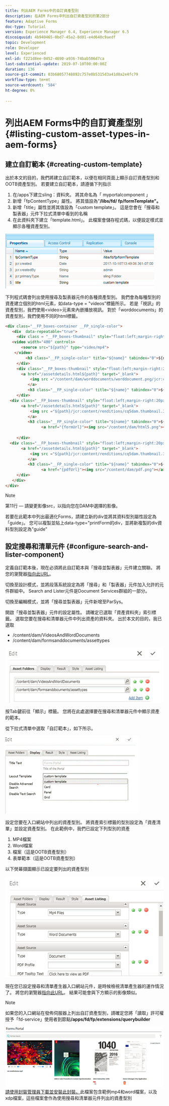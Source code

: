 ```yaml
---
title: 列出AEM Forms中的自訂資產型別
description: 在AEM Forms中列出自訂資產型別的第2部分
feature: Adaptive Forms
doc-type: Tutorial
version: Experience Manager 6.4, Experience Manager 6.5
discoiquuid: 4b940465-0bd7-45a2-8d01-e4d640c9aedf
topic: Development
role: Developer
level: Experienced
exl-id: f221d8ee-0452-4690-a936-74bab506d7ca
last-substantial-update: 2019-07-10T00:00:00Z
duration: 136
source-git-commit: 03b68057748892c757e0b5315d3a41d0a2e4fc79
workflow-type: tm+mt
source-wordcount: '584'
ht-degree: 0%

---
```


# 列出AEM Forms中的自訂資產型別 {#listing-custom-asset-types-in-aem-forms}

## 建立自訂範本 {#creating-custom-template}

出於本文的目的，我們將建立自訂範本，以便在相同頁面上顯示自訂資產型別和OOTB資產型別。 若要建立自訂範本，請遵循下列指示

1. 在/apps下建立sling：資料夾。 將其命名為「 myportalcomponent 」
1. 新增「fpContentType」屬性。 將其值設為&quot;**/libs/fd/ fp/formTemplate&quot;。**
1. 新增「title」屬性並將其值設為「custom template」。 這是您會在「搜尋和製表器」元件下拉式清單中看到的名稱
1. 在此資料夾下建立「template.html」。 此檔案會儲存程式碼，以便設定樣式並顯示各種資產型別。

![appsfolder](assets/appsfolder_.png)

下列程式碼會列出使用搜尋及製表器元件的各種資產型別。 我們會為每種型別的資產建立個別的html元素，如data-type = &quot;videos&quot;標籤所示。 若是「視訊」的資產型別，我們使用&lt;video>元素來內嵌播放視訊。 對於「worddocuments」的資產型別，我們使用不同的html標籤。

```html
<div class="__FP_boxes-container __FP_single-color">
   <div  data-repeatable="true">
     <div class = "__FP_boxes-thumbnail" style="float:left;margin-right:20px;" data-type = "videos">
   <video width="400" controls>
       <source src="${path}" type="video/mp4">
    </video>
         <h3 class="__FP_single-color" title="${name}" tabindex="0">${name}</h3>
     </div>
     <div class="__FP_boxes-thumbnail" style="float:left;margin-right:20px;" data-type = "worddocuments">
       <a href="/assetdetails.html${path}" target="_blank">
           <img src ="/content/dam/worddocuments/worddocument.png/jcr:content/renditions/cq5dam.thumbnail.319.319.png"/>
          </a>
          <h3 class="__FP_single-color" title="${name}" tabindex="0">${name}</h3>
     </div>
  <div class="__FP_boxes-thumbnail" style="float:left;margin-right:20px;" data-type = "xfaForm">
       <a href="/assetdetails.html${path}" target="_blank">
           <img src ="${path}/jcr:content/renditions/cq5dam.thumbnail.319.319.png"/>
          </a>
          <h3 class="__FP_single-color" title="${name}" tabindex="0">${name}</h3>
                <a href="{formUrl}"><img src="/content/dam/html5.png"></a><p>

     </div>
  <div class="__FP_boxes-thumbnail" style="float:left;margin-right:20px;" data-type = "printForm">
       <a href="/assetdetails.html${path}" target="_blank">
           <img src ="${path}/jcr:content/renditions/cq5dam.thumbnail.319.319.png"/>
          </a>
          <h3 class="__FP_single-color" title="${name}" tabindex="0">${name}</h3>
                <a href="{pdfUrl}"><img src="/content/dam/pdf.png"></a><p>
     </div>
   </div>
</div>
```

>[!NOTE]
>
>第11行 — 請變更影像src，以指向您在DAM中選擇的影像。
>
>若要在此範本中列出最適化Forms，請建立新的div並將其資料型別屬性設定為「guide」。 您可以複製並貼上data-type=&quot;printForm的div，並將新複製的div資料型別設定為&quot;guide&quot;

## 設定搜尋和清單元件 {#configure-search-and-lister-component}

定義自訂範本後，現在必須將此自訂範本與「搜尋並製表器」元件建立關聯。 將您的瀏覽器[指向此URL](http://localhost:4502/editor.html/content/AemForms/CustomPortal.html)。

切換至設計模式，並將段落系統設定為將「搜尋」和「製表器」元件加入允許的元件群組中。 Search and Lister元件是Document Services群組的一部分。

切換至編輯模式，並將「搜尋並製表器」元件新增至ParSys。

開啟「搜尋並製表器」元件的設定屬性。 請確定已選取「資產資料夾」索引標籤。 選取您要在搜尋和清單器元件中列出資產的資料夾。 出於本文的目的，我已選取

* /content/dam/VideosAndWordDocuments
* /content/dam/formsanddocuments/assettypes

![assetfolder](assets/selectingassetfolders.png)

按Tab鍵前往「顯示」標籤。 您將在此處選擇要在搜尋和清單器元件中顯示資產的範本。

從下拉式清單中選取「自訂範本」，如下所示。

![searchandlister](assets/searchandlistercomponent.gif)

設定您要在入口網站中列出的資產型別。 將資產索引標籤的型別設定為「資產清單」並設定資產型別。 在此範例中，我們已設定下列型別的資產

1. MP4檔案
1. Word檔案
1. 檔案（這是OOTB資產型別）
1. 表單範本（這是OOTB資產型別）

以下熒幕擷圖顯示已設定要列出的資產型別

![assettypes](assets/assettypes.png)

現在您已設定搜尋和清單產生器入口網站元件，是時候檢視清單產生器的運作情況了。 將您的瀏覽器[指向此URL](http://localhost:4502/content/AemForms/CustomPortal.html?wcmmode=disabled)。 結果可能會與下方顯示的影像類似。

>[!NOTE]
>
>如果您的入口網站在發佈伺服器上列出自訂資產型別，請確定您將「讀取」許可權授予「fd-service」使用者到節點&#x200B;**/apps/fd/fp/extensions/querybuilder**

![assettypes](assets/assettypeslistings.png)
[請使用封裝管理員下載並安裝此封裝。](assets/customassettypekt1.zip)此檔案包含範例mp4和word檔案，以及xdp檔案，這些檔案會作為使用搜尋和清單器元件列出的資產型別
